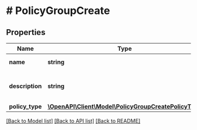 # # PolicyGroupCreate

## Properties

Name | Type | Description | Notes
------------ | ------------- | ------------- | -------------
**name** | **string** | A name for the policy |
**description** | **string** | A description for the policy | [optional]
**policy_type** | [**\OpenAPI\Client\Model\PolicyGroupCreatePolicyType**](PolicyGroupCreatePolicyType.md) |  |

[[Back to Model list]](../../README.md#models) [[Back to API list]](../../README.md#endpoints) [[Back to README]](../../README.md)
